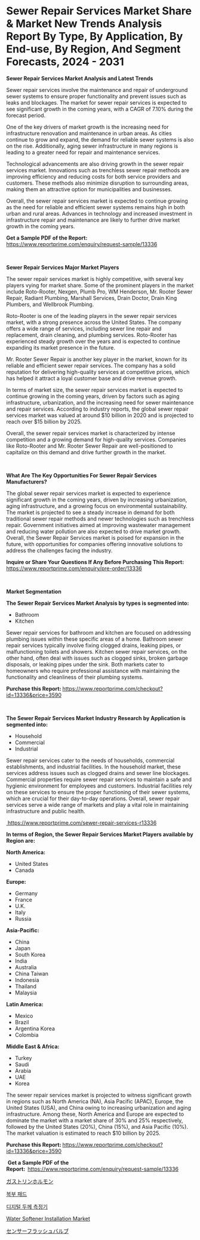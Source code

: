 <p><h1>Sewer Repair Services Market Share & Market New Trends Analysis Report By Type, By Application, By End-use, By Region, And Segment Forecasts, 2024 - 2031</h1></p><p><strong>Sewer Repair Services Market Analysis and Latest Trends</strong></p>
<p><p>Sewer repair services involve the maintenance and repair of underground sewer systems to ensure proper functionality and prevent issues such as leaks and blockages. The market for sewer repair services is expected to see significant growth in the coming years, with a CAGR of 7.10% during the forecast period.</p><p>One of the key drivers of market growth is the increasing need for infrastructure renovation and maintenance in urban areas. As cities continue to grow and expand, the demand for reliable sewer systems is also on the rise. Additionally, aging sewer infrastructure in many regions is leading to a greater need for repair and maintenance services.</p><p>Technological advancements are also driving growth in the sewer repair services market. Innovations such as trenchless sewer repair methods are improving efficiency and reducing costs for both service providers and customers. These methods also minimize disruption to surrounding areas, making them an attractive option for municipalities and businesses.</p><p>Overall, the sewer repair services market is expected to continue growing as the need for reliable and efficient sewer systems remains high in both urban and rural areas. Advances in technology and increased investment in infrastructure repair and maintenance are likely to further drive market growth in the coming years.</p></p>
<p><strong>Get a Sample PDF of the Report:&nbsp;</strong> <a href="https://www.reportprime.com/enquiry/request-sample/13336">https://www.reportprime.com/enquiry/request-sample/13336</a></p>
<p>&nbsp;</p>
<p><strong>Sewer Repair Services Major Market Players</strong></p>
<p><p>The sewer repair services market is highly competitive, with several key players vying for market share. Some of the prominent players in the market include Roto-Rooter, Nexgen, Plumb Pro, WM Henderson, Mr. Rooter Sewer Repair, Radiant Plumbing, Marshall Services, Drain Doctor, Drain King Plumbers, and Wellbrook Plumbing.</p><p>Roto-Rooter is one of the leading players in the sewer repair services market, with a strong presence across the United States. The company offers a wide range of services, including sewer line repair and replacement, drain cleaning, and plumbing services. Roto-Rooter has experienced steady growth over the years and is expected to continue expanding its market presence in the future.</p><p>Mr. Rooter Sewer Repair is another key player in the market, known for its reliable and efficient sewer repair services. The company has a solid reputation for delivering high-quality services at competitive prices, which has helped it attract a loyal customer base and drive revenue growth.</p><p>In terms of market size, the sewer repair services market is expected to continue growing in the coming years, driven by factors such as aging infrastructure, urbanization, and the increasing need for sewer maintenance and repair services. According to industry reports, the global sewer repair services market was valued at around $10 billion in 2020 and is projected to reach over $15 billion by 2025.</p><p>Overall, the sewer repair services market is characterized by intense competition and a growing demand for high-quality services. Companies like Roto-Rooter and Mr. Rooter Sewer Repair are well-positioned to capitalize on this demand and drive further growth in the market.</p></p>
<p>&nbsp;</p>
<p><strong>What Are The Key Opportunities For Sewer Repair Services Manufacturers?</strong></p>
<p><p>The global sewer repair services market is expected to experience significant growth in the coming years, driven by increasing urbanization, aging infrastructure, and a growing focus on environmental sustainability. The market is projected to see a steady increase in demand for both traditional sewer repair methods and newer technologies such as trenchless repair. Government initiatives aimed at improving wastewater management and reducing water pollution are also expected to drive market growth. Overall, the Sewer Repair Services market is poised for expansion in the future, with opportunities for companies offering innovative solutions to address the challenges facing the industry.</p></p>
<p><strong>Inquire or Share Your Questions If Any Before Purchasing This Report:</strong> <a href="https://www.reportprime.com/enquiry/pre-order/13336">https://www.reportprime.com/enquiry/pre-order/13336</a></p>
<p>&nbsp;</p>
<p><strong>Market Segmentation</strong></p>
<p><strong>The Sewer Repair Services Market Analysis by types is segmented into:</strong></p>
<p><ul><li>Bathroom</li><li>Kitchen</li></ul></p>
<p><p>Sewer repair services for bathroom and kitchen are focused on addressing plumbing issues within these specific areas of a home. Bathroom sewer repair services typically involve fixing clogged drains, leaking pipes, or malfunctioning toilets and showers. Kitchen sewer repair services, on the other hand, often deal with issues such as clogged sinks, broken garbage disposals, or leaking pipes under the sink. Both markets cater to homeowners who require professional assistance with maintaining the functionality and cleanliness of their plumbing systems.</p></p>
<p><strong>Purchase this Report:&nbsp;</strong><a href="https://www.reportprime.com/checkout?id=13336&price=3590">https://www.reportprime.com/checkout?id=13336&price=3590</a></p>
<p>&nbsp;</p>
<p><strong>The Sewer Repair Services Market Industry Research by Application is segmented into:</strong></p>
<p><ul><li>Household</li><li>Commercial</li><li>Industrial</li></ul></p>
<p><p>Sewer repair services cater to the needs of households, commercial establishments, and industrial facilities. In the household market, these services address issues such as clogged drains and sewer line blockages. Commercial properties require sewer repair services to maintain a safe and hygienic environment for employees and customers. Industrial facilities rely on these services to ensure the proper functioning of their sewer systems, which are crucial for their day-to-day operations. Overall, sewer repair services serve a wide range of markets and play a vital role in maintaining infrastructure and public health.</p></p>
<p><a href="https://www.reportprime.com/sewer-repair-services-r13336">&nbsp;https://www.reportprime.com/sewer-repair-services-r13336</a></p>
<p><strong>In terms of Region, the Sewer Repair Services Market Players available by Region are:</strong></p>
<p>
    <p> <strong> North America: </strong>
        <ul>
            <li>United States</li>
            <li>Canada</li>
        </ul>
        </p> 
    <p> <strong> Europe: </strong>
        <ul>
            <li>Germany</li>
            <li>France</li>
            <li>U.K.</li>
            <li>Italy</li>
            <li>Russia</li>
        </ul>
        </p> 
    <p> <strong> Asia-Pacific: </strong>
        <ul>
            <li>China</li>
            <li>Japan</li>
            <li>South Korea</li>
            <li>India</li>
            <li>Australia</li>
            <li>China Taiwan</li>
            <li>Indonesia</li>
            <li>Thailand</li>
            <li>Malaysia</li>
        </ul>
        </p> 
    <p> <strong> Latin America: </strong>
        <ul>
            <li>Mexico</li>
            <li>Brazil</li>
            <li>Argentina Korea</li>
            <li>Colombia</li>
        </ul>
        </p> 
    <p> <strong> Middle East & Africa: </strong>
        <ul>
            <li>Turkey</li>
            <li>Saudi</li>
            <li>Arabia</li>
            <li>UAE</li>
            <li>Korea</li>
        </ul>
    </p>
    </p>
<p><p>The sewer repair services market is projected to witness significant growth in regions such as North America (NA), Asia Pacific (APAC), Europe, the United States (USA), and China owing to increasing urbanization and aging infrastructure. Among these, North America and Europe are expected to dominate the market with a market share of 30% and 25% respectively, followed by the United States (20%), China (15%), and Asia Pacific (10%). The market valuation is estimated to reach $10 billion by 2025.</p></p>
<p><strong>Purchase this Report: </strong><a href="https://www.reportprime.com/checkout?id=13336&price=3590">https://www.reportprime.com/checkout?id=13336&price=3590</a></p>
<p>&nbsp;<strong>Get a Sample PDF of the Report:&nbsp;&nbsp;</strong><a href="https://www.reportprime.com/enquiry/request-sample/13336">https://www.reportprime.com/enquiry/request-sample/13336</a></p>
<p><strong></strong></p>
<p><p><a href="https://medium.com/@alfaro.etbn_52903/%E3%82%AC%E3%82%B9%E3%83%88%E3%83%AA%E3%83%B3%E3%83%9B%E3%83%AB%E3%83%A2%E3%83%B3%E3%81%AE%E5%B8%82%E5%A0%B4%E8%A6%8F%E6%A8%A1-%E6%88%90%E9%95%B7-%E5%B8%82%E5%A0%B4%E3%82%BB%E3%82%B0%E3%83%A1%E3%83%B3%E3%83%86%E3%83%BC%E3%82%B7%E3%83%A7%E3%83%B3%E3%81%8A%E3%82%88%E3%81%B3%E5%9C%B0%E5%9F%9F%E5%88%A5%E3%81%AE%E5%88%86%E6%9E%90-2031%E5%B9%B4%E3%81%BE%E3%81%A7%E3%81%AE%E4%BA%88%E6%B8%AC-16981fd61a15">ガストリンホルモン</a></p><p><a href="https://medium.com/@justonblock/%EB%B3%B5%EB%B6%80-%ED%8C%A8%EB%93%9C-%EC%8B%9C%EC%9E%A5-%EA%B7%9C%EB%AA%A8%EB%8A%94-%EC%97%B0%ED%8F%89%EA%B7%A0-14-5-%EB%A1%9C-%EC%84%B1%EC%9E%A5%ED%95%98%EA%B3%A0-%EC%9E%88%EC%9C%BC%EB%A9%B0-%EC%9D%B4-%EB%B3%B4%EA%B3%A0%EC%84%9C%EB%8A%94-%EC%8B%9C%EC%9E%A5-%EC%84%B8%EB%B6%84%ED%99%94-%EC%84%B1%EC%9E%A5-%EB%B0%8F-2024%EB%85%84%EB%B6%80%ED%84%B0-2031%EB%85%84%EA%B9%8C%EC%A7%80%EC%9D%98-%EC%98%88%EC%B8%A1-%EB%B6%84%EC%84%9D%EC%9D%84-%EB%8B%A4%EB%A3%A8%EA%B3%A0-%EC%9E%88%EC%8A%B5%EB%8B%88%EB%8B%A4-306b3e06fb03">복부 패드</a></p><p><a href="https://github.com/konokaryan/Market-Research-Report-List-1/blob/main/9454059122521.md">디지털 두께 측정기</a></p><p><a href="https://github.com/nigngrjl95/Market-Research-Report-List-1/blob/main/water-softener-installation-market.md">Water Softener Installation Market</a></p><p><a href="https://medium.com/@lawrencewatkins654/%E3%82%BB%E3%83%B3%E3%82%B5%E3%83%BC%E3%83%95%E3%83%A9%E3%83%83%E3%82%B7%E3%83%A5%E3%83%90%E3%83%AB%E3%83%96%E5%B8%82%E5%A0%B4%E3%81%AE%E8%A6%8F%E6%A8%A1%E3%81%AF%E5%B9%B4%E5%B9%B3%E5%9D%87%E6%88%90%E9%95%B7%E7%8E%879-4-%E3%81%A7%E5%A2%97%E5%8A%A0%E3%81%97%E3%81%A6%E3%81%8A%E3%82%8A-%E3%81%93%E3%81%AE%E3%83%AC%E3%83%9D%E3%83%BC%E3%83%88%E3%81%AF%E3%82%BF%E3%82%A4%E3%83%97-%E3%82%A2%E3%83%97%E3%83%AA%E3%82%B1%E3%83%BC%E3%82%B7%E3%83%A7%E3%83%B3-%E6%88%90%E9%95%B7-%E3%81%8A%E3%82%88%E3%81%B32024%E5%B9%B4%E3%81%8B%E3%82%892031%E5%B9%B4%E3%81%BE%E3%81%A7%E3%81%AE%E4%BA%88%E6%B8%AC%E3%81%AB%E3%82%88%E3%82%8B%E5%88%86%E6%9E%90%E3%82%92%E3%82%AB%E3%83%90%E3%83%BC%E3%81%97%E3%81%A6%E3%81%84%E3%81%BE%E3%81%99-86d8dcc4885f">センサーフラッシュバルブ</a></p></p>